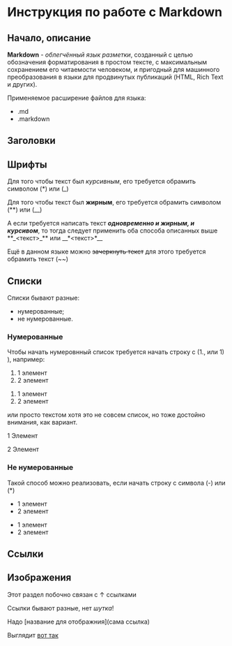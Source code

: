 # Инструкция по работе с Markdown

## Начало, описание

**Markdown** - *облегчённый язык разметки*, созданный с целью обозначения форматирования в простом тексте, с максимальным сохранением его читаемости человеком, и пригодный для машинного преобразования в языки для продвинутых публикаций (HTML, Rich Text и других).

Применяемое расширение файлов для языка:
- .md
- .markdown

## Заголовки

## Шрифты

Для того чтобы текст был *курсивным*, его требуется обрамить символом (*) или (_)

Для того чтобы текст был **жирным**, его требуется обрамить символом (**) или (__)

А если требуется написать текст **_одновременно и жирным, и курсивом_**, то тогда следует применить оба способа описанных выше \*\*\_<текст>\_\*\* или \_\_\*<текст>\*\_\_

Ещё в данном языке можно ~~зачеркнуть текст~~ для этого требуется обрамить текст (~~)

## Списки

Списки бывают разные:
- нумерованные;
- не нумерованные.

### Нумерованные

Чтобы начать нумеровнный список требуется начать строку с (1., или 1) ), например:

1. 1 элемент
2. 2 элемент
1) 1 элемент
2) 2 элемент
 
 или просто текстом хотя это не совсем список, но тоже достойно внимания, как вариант.

1 Элемент

2 Элемент

### Не нумерованные

Такой способ можно реализовать, если начать строку с символа (\-) или (\*)

- 1 элемент
- 2 элемент

* 1 элемент
* 2 элемент

## Ссылки


## Изображения
Этот раздел побочно связан с ↑ ссылками

Ссылки бывают разные, нет _шутка_!

Надо [название для отображния]\(сама ссылка)

Выглядит [вот так](в_никуда.ха-ха-ха)


